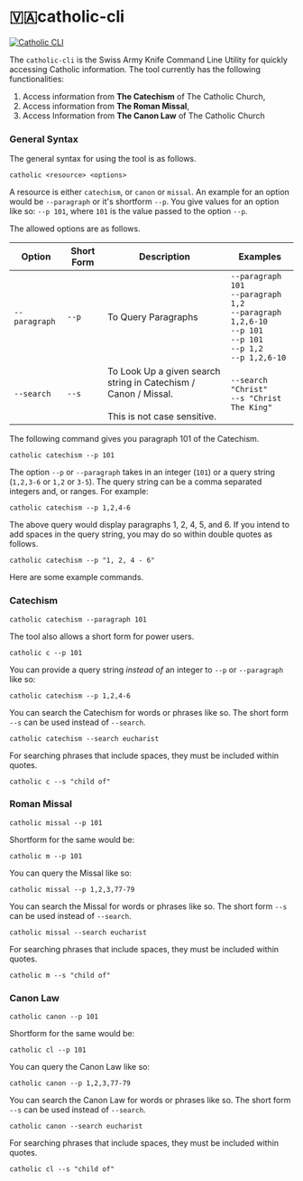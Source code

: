 # 🇻🇦catholic-cli

[![Catholic CLI](https://cdn.rawgit.com/sindresorhus/awesome/d7305f38d29fed78fa85652e3a63e154dd8e8829/media/badge.svg)](https://github.com/aseemsavio/catholic-cli)

The `catholic-cli` is the Swiss Army Knife Command Line Utility for quickly accessing
Catholic information. The tool currently has the following functionalities:

1. Access information from **The Catechism** of The Catholic Church,
2. Access information from **The Roman Missal**,
3. Access Information from **The Canon Law** of The Catholic Church

### General Syntax

The general syntax for using the tool is as follows.

```
catholic <resource> <options>
```

A resource is either `catechism`, or `canon` or `missal`. An example for an option would be
`--paragraph` or it's shortform `--p`. You give values for an option like so: `--p 101`, where `101` is the value passed
to the option `--p`.

The allowed options are as follows.

| Option        | Short Form | Description                                                                                               | Examples                                                                                                                                    | 
|---------------|------------|-----------------------------------------------------------------------------------------------------------|---------------------------------------------------------------------------------------------------------------------------------------------|
| `--paragraph` | `--p`      | To Query Paragraphs                                                                                       | `--paragraph 101` <br/> `--paragraph 1,2` <br/> `--paragraph 1,2,6-10` <br/> `--p 101` <br/> `--p 101` <br/> `--p 1,2` <br/> `--p 1,2,6-10` |   
| `--search`    | `--s`      | To Look Up a given search string in Catechism / Canon / Missal.  <br/>  <br/> This is not case sensitive. | `--search "Christ"` <br/> `--s "Christ The King"`                                                                                           |   

The following command gives you paragraph 101 of the Catechism.

```
catholic catechism --p 101
```

The option `--p` or `--paragraph` takes in an integer (`101`) or a query string (`1,2,3-6` or `1,2` or `3-5`).
The query string can be a comma separated integers and, or ranges. For example:

```
catholic catechism --p 1,2,4-6
```

The above query would display paragraphs 1, 2, 4, 5, and 6. If you intend to add spaces in the query string, you may
do so within double quotes as follows.

```
catholic catechism --p "1, 2, 4 - 6"
```

Here are some example commands.

### Catechism

```
catholic catechism --paragraph 101
```

The tool also allows a short form for power users.

```
catholic c --p 101
```

You can provide a query string _instead of_ an integer to `--p` or `--paragraph` like so:

```
catholic catechism --p 1,2,4-6
```

You can search the Catechism for words or phrases like so. The short form `--s` can be used
instead of `--search`.

```
catholic catechism --search eucharist
```

For searching phrases that include spaces, they must be included within quotes.

```
catholic c --s "child of"
```

### Roman Missal

```
catholic missal --p 101
```

Shortform for the same would be:

```
catholic m --p 101
```

You can query the Missal like so:

```
catholic missal --p 1,2,3,77-79
```

You can search the Missal for words or phrases like so. The short form `--s` can be used
instead of `--search`.

```
catholic missal --search eucharist
```

For searching phrases that include spaces, they must be included within quotes.

```
catholic m --s "child of"
```

### Canon Law

```
catholic canon --p 101
```

Shortform for the same would be:

```
catholic cl --p 101
```

You can query the Canon Law like so:

```
catholic canon --p 1,2,3,77-79
```

You can search the Canon Law for words or phrases like so. The short form `--s` can be used
instead of `--search`.

```
catholic canon --search eucharist
```

For searching phrases that include spaces, they must be included within quotes.

```
catholic cl --s "child of"
```
